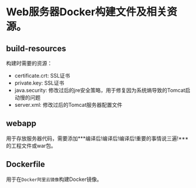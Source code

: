 # Web服务器Docker构建文件及相关资源。

## build-resources

构建时需要的资源：

- certificate.crt: SSL证书
- private.key: SSL证书
- java.security: 修改过后的jre安全策略，用于修复因为系统熵导致的Tomcat启动慢的问题
- server.xml: 修改过后的Tomcat服务器配置文件

## webapp

用于存放服务器代码，需要添加***编译后!编译后!编译后!重要的事情说三遍!***的工程文件或war包。

## Dockerfile

用于在`Docker阿里云镜像`构建Docker镜像。
